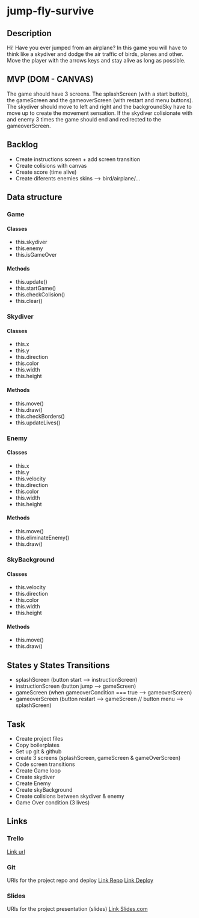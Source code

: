 # jump-fly-survive

## Description
Hi! Have you ever jumped from an airplane? In this game you will have to think like a skydiver and dodge the air traffic of birds, planes and other. Move the player with the arrows keys and stay alive as long as possible. 

## MVP (DOM - CANVAS)
The game should have 3 screens. The splashScreen (with a start buttob), the gameScreen and the gameoverScreen (with restart and menu buttons). The skydiver should move to left and right and the backgroundSky have to move up to create the movement sensation. If the skydiver colisionate with and enemy 3 times the game should end and redirected to the gameoverScreen.

## Backlog
- Create instructions screen + add screen transition
- Create colisions with canvas
- Create score (time alive)
- Create diferents enemies skins --> bird/airplane/...

## Data structure
### Game
#### Classes 
- this.skydiver
- this.enemy
- this.isGameOver
#### Methods
- this.update()
- this.startGame()
- this.checkColision()
- this.clear()

### Skydiver
#### Classes 
- this.x
- this.y
- this.direction
- this.color
- this.width
- this.height
#### Methods
- this.move()
- this.draw()
- this.checkBorders()
- this.updateLives()

### Enemy 
#### Classes 
- this.x
- this.y
- this.velocity
- this.direction
- this.color
- this.width
- this.height
#### Methods
- this.move()
- this.eliminateEnemy()
- this.draw()

### SkyBackground 
#### Classes 
- this.velocity
- this.direction
- this.color
- this.width
- this.height
#### Methods
- this.move()
- this.draw()

## States y States Transitions
- splashScreen (button start --> instructionScreen)
- instructionScreen (button jump --> gameScreen)
- gameScreen (when gameoverCondition === true --> gameoverScreen)
- gameoverScreen (button restart --> gameScreen // button menu --> splashScreen)


## Task
- Create project files
- Copy boilerplates
- Set up git & github
- create 3 screens (splashScreen, gameScreen & gameOverScreen)
- Code screen transitions
- Create Game loop
- Create skydiver
- Create Enemy
- Create skyBackground
- Create colisions between skydiver & enemy
- Game Over condition (3 lives)

## Links


### Trello
[Link url](https://trello.com/b/rU0lcHdn)


### Git
URls for the project repo and deploy
[Link Repo](https://github.com/JanGimenezLayola/jump-and-fly)
[Link Deploy](http://github.com)


### Slides
URls for the project presentation (slides)
[Link Slides.com](http://slides.com)
